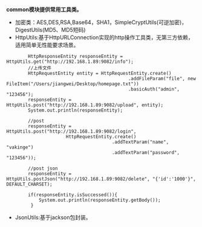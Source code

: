 **common模块提供常用工具类。**

* 加密类：AES,DES,RSA,Base64，SHA1，SimpleCryptUtils\(可逆加密\)，DigestUtils\(MD5、MD5短码\)
* HttpUtils:基于HttpURLConnection实现的http操作工具类，无第三方依赖，适用简单无性能要求场景。

```
        HttpResponseEntity responseEntity = HttpUtils.get("http://192.168.1.89:9082/info");
        //上传文件
        HttpRequestEntity entity = HttpRequestEntity.create()
                                             .addFileParam("file", new FileItem("/Users/jiangwei/Desktop/homepage.txt"))
                                             .basicAuth("admin", "123456");
        responseEntity = HttpUtils.post("http://192.168.1.89:9082/upload", entity);
        System.out.println(responseEntity);

        //post
        responseEntity = HttpUtils.post("http://192.168.1.89:9082/login", 
                      HttpRequestEntity.create()
                                       .addTextParam("name", "vakinge")
                                       .addTextParam("password", "123456"));

        //post json
        responseEntity = HttpUtils.postJson("http://192.168.1.89:9082/delete", "{'id':'1000'}", DEFAULT_CHARSET);

        if(responseEntity.isSuccessed()){
            System.out.println(responseEntity.getBody());
         }
```

* JsonUtils:基于jackson包封装。
  ```

  ```



